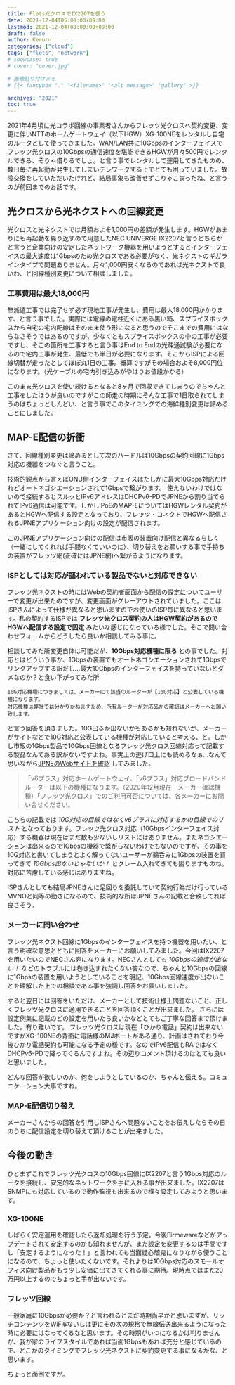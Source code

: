 ```yaml
---
title: Flets光クロスでIX2207を使う
date: 2021-12-04T05:00:00+09:00
lastmod: 2021-12-04T08:00:00+09:00
draft: false
author: Keruru
categories: ["cloud"]
tags: ["flets", "network"]
# showcase: true
# cover: "cover.jpg"

# 画像貼り付けメモ
# {{< fancybox "." "<filename>" "<alt message>" "gallery" >}}

archives: "2021"
toc: true
---
```


2021年4月頃に光コラボ回線の事業者さんからフレッツ光クロスへ契約変更、変更に伴いNTTのホームゲートウェイ（以下HGW）XG-100NEをレンタルし自宅のルータとして使ってきました。WAN/LAN共に10Gbpsのインターフェイスでフレッツ光クロスの10Gbpsの通信速度を堪能できるHGWが月々500円でレンタルできる、そりゃ借りるでしょ。と言う事でレンタルして運用してきたものの、数日毎に再起動が発生してしまいテレワークする上でとても困っていました。故障交換をしていただいたけれど、結局事象も改善せずこりゃこまったね、と言うのが前回までのお話です。

## 光クロスから光ネクストへの回線変更

光クロスと光ネクストでは月額およそ1,000円の差額が発生します。HGWがあまりにも再起動を繰り返すので用意したNEC UNIVERGE IX2207と言うどちらかと言うと企業向けの安定したネットワーク機器を用いようとするとインターフェイスの最大速度は1Gbpsのため光クロスである必要がなく、光ネクストのギガラインタイプで問題ありません。月々1,000円安くなるのであれば光ネクストで良いわ、と回線種別変更について相談しました。

### 工事費用は最大18,000円

無派遣工事では完了せず必ず現地工事が発生し、費用は最大18,000円かかります、と言う事でした。実際には電線の電柱近くにある黒い箱、スプライスボックスから自宅の宅内配線はそのまま使う形になると思うのでそこまでの費用にはならなさそうではあるのですが、少なくともスプライスボックスの中の工事が必要ですし、そこの箇所を工事すると言う事はEnd to Endの光疎通試験が必要になるので宅内工事が発生、最低でも半日が必要になります。そこからISPによる回線切替が走ったとしてほぼ丸1日の工事。概算ですがその場合およそ8,000円位になります。（光ケーブルの宅内引き込みがやはりお値段かかる）

このまま光クロスを使い続けるとなると8ヶ月で回収できてしまうのでちゃんと工事をしたほうが良いのですがこの師走の時期にそんな工事で1日取られてしまうのはちょっとしんどい、と言う事でこのタイミングでの海鮮種別変更は諦めることにしました。

## MAP-E配信の折衝

さて、回線種別変更は諦めるとして次のハードルは10Gbpsの契約回線に1Gbps対応の機器をつなぐと言うこと。

技術的観点から言えばONU側インターフェイスはたしかに最大10Gbps対応だけれどオートネゴシエーションされて1Gbpsで繋がります。
使えないわけではないので接続するとスルッとIPv6アドレスはDHCPv6-PDでJPNEから割り当てられてIPv6通信は可能です。しかしIPoEのMAP-EについてはHGWレンタル契約があるとHGWへ配信する設定となっており、フレッツ・コネクトでHGWへ配信されるJPNEアプリケーション向けの設定が配信されます。

このJPNEアプリケーション向けの配信は市販の装置向け配信と異なるらしく（一緒にしてくれれば手間なくていいのに）、切り替えをお願いする事で手持ちの装置がフレッツ網(正確にはJPNE網)へ繋がるようになります。

### ISPとしては対応が謳われている製品でないと対応できない

フレッツ光ネクストの時にはWebの契約者画面から配信の設定についてユーザーで変更が出来たのですが、変更画面がグレーアウトされていました。ここはISPさんによって仕様が異なると思いますのでお使いのISP毎に異なると思います。私の契約するISPでは **フレッツ光クロス契約の人はHGW契約があるのでHGWへ配信する設定で固定** みたいな感じになっている様でした。そこで問い合わせフォームからどうしたら良いか相談してみる事に。

相談してみた所変更自体は可能だが、**10Gbps対応機種に限る** との事でした。対応とはどういう事か、1Gbpsの装置でもオートネゴシエーションされて1Gbpsでリンクアップする訳だし...最大10Gbpsのインターフェイスを持っていないとダメなのか？と食い下がってみた所

```
10G対応機種につきましては、メーカーにて該当のルーターが【10G対応】と公表している機種になります。
対応機種は弊社では分かりかねますため、所有ルーターが対応品かの確認はメーカーへお願い致します。
```

と言う回答を頂きました。10G出るか出ないかもあるかも知れないが、メーカーがサイトなどで10G対応と公表している機種が対応していると考える、と。しかし市販の1Gbps製品で10Gbps回線となるフレッツ光クロス回線対応って記載する製品なんてある訳がないですよね。事実上の逃げ口上にも読めるなぁ...なんて思いながら[JPNEのWebサイトを確認](https://www.jpne.co.jp/service/v6plus/) してみました。


> 「v6プラス」対応ホームゲートウェイ、「v6プラス」対応ブロードバンドルーターは以下の機種になります。（2020年12月現在　メーカー確認機種）「フレッツ光クロス」でのご利用可否については、各メーカーにお問い合せください。

こちらの記載では *10G対応の目線ではなくv6プラスに対応するかの目線でのリスト* となっております。フレッツ光クロス対応（10Gbpsインターフェイス対応）する機器は現在はまだ数も少ないしリストにはありません。またネゴシエーションは出来るので1Gbpsの機器で繋がらないわけでもないのですが、その事を10G対応と書いてしまうとよく解ってないユーザーが鵜呑みに1Gbpsの装置を買ってきて *10Gbps出ないじゃないか！* とクレーム入れてきても困りますものね。対応に苦慮している感じはありますね。

ISPさんとしても結局JPNEさんに足回りを委託していて契約行為だけ行っているMVNOと同等の動きになるので、技術的な所はJPNEさんの記載と合致してれば良さそう。

### メーカーに問い合わせ

フレッツ光ネクスト回線に1Gbpsのインターフェイスを持つ機器を用いたい、と言う明確な意思とともに回答をメーカーにお願いしてみました。今回はIX2207を用いたいのでNECさん宛になります。NECさんとしても *10Gbpsの速度が出ない！* などのトラブルには巻き込まれたくない筈なので、ちゃんと10Gbpsの回線に1Gbpsの装置を用いようとしていることを明記、10Gbps回線速度が出ないことを理解した上での相談である事を強調し回答をお願いしました。

すると翌日には回答をいただけ、メーカーとして技術仕様上問題ないこと、正しくフレッツ光クロスに適用できることを回答頂くことが出来ました。
さらには設定例集に記載のどの設定を用いたら良いかなどとてもご丁寧な回答まで頂けました。有り難いです。
フレッツ光クロスは現在「ひかり電話」契約は出来ないですがXG-100NEの背面に電話様のMJポートがある通り、計画はされており今後ひかり電話契約も可能になる予定の様です。なのでIPv6配信もRAではなくDHCPv6-PDで降ってくるんですよね。その辺りコメント頂けるのはとても良いと思いました。

どんな回答が欲しいのか、何をしようとしているのか、ちゃんと伝える。コミュニケーション大事ですね。

### MAP-E配信切り替え

メーカーさんからの回答を引用しISPさんへ問題ないことをお伝えしたらその日のうちに配信設定を切り替えて頂けることが出来ました。

## 今後の動き

ひとまずこれでフレッツ光クロスの10Gbps回線にIX2207と言う1Gbps対応のルータを接続し、安定的なネットワークを手に入れる事が出来ました。IX2207はSNMPにも対応しているので動作監視も出来るので様々設定してみようと思います。

### XG-100NE

しばらく安定運用を確認したら返却処理を行う予定。今後Firmewareなどがアップデートされて安定するのかも知れませんが、また設定を変更するのは手間ですし「安定するようになった！」と言われても当面疑心暗鬼になりながら使うことになるので、ちょっと使いたくないです。それよりは10Gbps対応のスモールオフィス向け製品がもう少し安価に出てきてくれる事に期待。現時点ではまだ20万円以上するのでちょっと手が出ないです。

### フレッツ回線

一般家庭に10Gbpsが必要か？と言われるとまだ時期尚早かと思いますが、リッチコンテンツをWiFi6ないしは更にその次の規格で無線伝送出来るようになった時に必要にはなってくるなと思います。その時期がいつになるかは判りませんが、我が家のライフスタイルであれば当面1Gbpsもあれば充分と感じているので、どこかのタイミングでフレッツ光ネクストに契約変更する事になるかな、と思います。

ちょっと面倒ですが。
